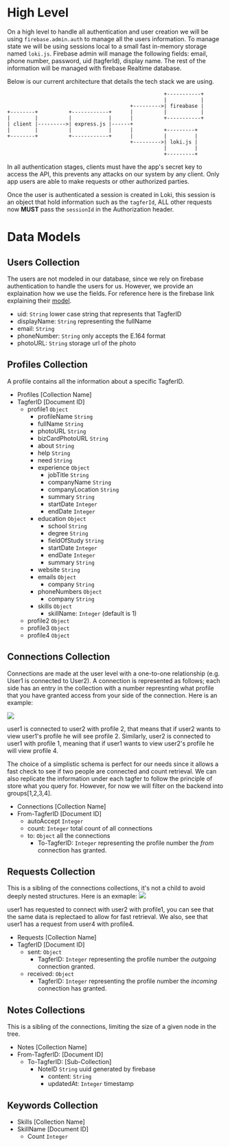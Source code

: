# High Level

On a high level to handle all authentication and user creation we will be using `firebase.admin.auth` to manage all the users information. To manage state we will be using sessions local to a small fast in-memory storage named `loki.js`. Firebase admin will manage the following fields: email, phone number, password, uid (tagferId), display name. The rest of the information will be managed with firebase Realtime database.

Below is our current architecture that details the tech stack we are using.

```
                                                   +-----------+ 
                                                   |           |
                                        +--------->| fireabase |
+--------+          +------------+      |          |           |
|        |          |            |      |          +-----------+
| client |--------->| express.js |------+ 
|        |          |            |      |          +---------+
+--------+          +------------+      |          |         |
                                        +--------->| loki.js | 
                                                   |         |
                                                   +---------+
```

In all authentication stages, clients must have the app's secret key to access the API, this prevents any attacks on our system by any client. Only app users are able to make requests or other authorized parties.

Once the user is authenticated a session is created in Loki, this session is an object that hold information such as the `tagferId`, ALL other requests now **MUST** pass the `sessionId` in the Authorization header.

# Data Models

## Users Collection

The users are not modeled in our database, since we rely on firebase authentication to handle the users for us. However, we provide an explaination how we use the fields. For reference here is the firebase link explaining their [model](https://firebase.google.com/docs/reference/admin/node/admin.auth.UserRecord).

* uid: `String` lower case string that represents that TagferID
* displayName: `String` representing the fullName
* email: `String` 
* phoneNumber: `String` only accepts the E.164 format
* photoURL: `String` storage url of the photo

## Profiles Collection

A profile contains all the information about a specific TagferID.

* Profiles [Collection Name]
* TagferID [Document ID]
    * profile1 `Object`
        + profileName `String`
        + fullName `String`
        + photoURL `String`
        + bizCardPhotoURL `String`
        + about `String`
        + help `String`
        + need `String`
        + experience  `Object`
            + jobTitle `String`
            + companyName `String`
            + companyLocation `String`
            + summary `String`
            + startDate `Integer`
            + endDate `Integer`
        + education  `Object`
            + school `String`
            + degree `String`
            + fieldOfStudy `String`
            + startDate `Integer`
            + endDate `Integer`
            + summary `String`
        + website  `String`
        + emails `Object`
            + company `String`
        + phoneNumbers `Object`
            + company `String`
        + skills `Object`
            + skillName: `Integer` (default is 1)
    * profile2 `Object`
    * profile3 `Object`
    * profile4 `Object`

## Connections Collection

Connections are made at the user level with a one-to-one relationship (e.g. User1 is connected to User2). A connection is represented as follows; each side has an entry in the collection with a number represnting what profile that you have granted access from your side of the connection. Here is an example:

![](./images/ex_connections.png)

user1 is connected to user2 with profile 2, that means that if user2 wants to view user1's profile he will see profile 2. Similarly, user2 is connected to user1 with profile 1, meaning that if user1 wants to view user2's profile he will view profile 4.

The choice of a simplistic schema is perfect for our needs since it allows a fast check to see if two people are connected and count retrieval. We can also replicate the information under each tagfer to follow the principle of store what you query for. However, for now we will filter on the backend into groups[1,2,3,4].

* Connections [Collection Name]
* From-TagferID [Document ID]
    + autoAccept `Integer`
    + count: `Integer` total count of all connections
    + to: `Object` all the connections
        + To-TagferID: `Integer` representing the profile number the *from* connection has granted.

## Requests Collection

This is a sibling of the connections collections, it's not a child to avoid deeply nested structures. Here is an exmaple:
![](./images/ex_requests.png)

user1 has requested to connect with user2 with profile1, you can see that the same data is replectaed to allow for fast retrieval. We also, see that user1 has a request from user4 with profile4.

* Requests [Collection Name]
* TagferID [Document ID]
    + sent: `Object`
        - TagferID: `Integer` representing the profile number the *outgoing* connection granted.
    + received: `Object`
        - TagferID: `Integer` representing the profile number the *incoming* connection has granted.

## Notes Collections

This is a sibling of the connections, limiting the size of a given node in the tree.

* Notes [Collection Name]
* From-TagferID: [Document ID]
    + To-TagferID: [Sub-Collection]
        + NoteID `String` uuid generated by firebase
            + content: `String`
            + updatedAt: `Integer` timestamp

## Keywords Collection

* Skills [Collection Name]
* SkillName [Document ID]
    * Count `Integer`